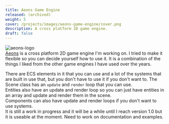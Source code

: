 ```yaml
---
title: Aeons Game Engine
released: (archived)
weight: 5
cover: /projects/images/aeons-game-engine/cover.png
description: A cross platform 2D game engine.
draft: false
---
```


![aeons-logo](/projects/images/aeons-game-engine/logo.png)  
[Aeons](https://github.com/codescapade/aeons) is a cross platform 2D game engine I'm working on. I tried to make it flexible so you can decide yourself how to use it. It is a combination of the things I liked from the other game engines I have used over the years.  

There are ECS elements in it that you can use and a lot of the systems that are built in use that, but you don't have to use it if you don't want to. The Scene class has an `update` and `render` loop that you can use.  
Entities also have an update and render loop so you can just have entities in an array and update and render them in the scene.  
Components can also have update and render loops if you don't want to use systems.  
It is still a work in progress and it will be a while until I reach version 1.0 but it is useable at the moment. Need to work on documentation and examples.